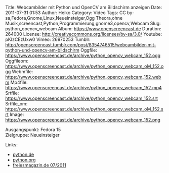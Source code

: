 Title: Webcambilder mit Python und OpenCV am Bildschirm anzeigen
Date: 2011-07-31 01:53
Author: Heiko
Category: Video
Tags: CC by-sa,Fedora,Gnome,Linux,Neueinsteiger,Ogg Theora,ohne Musik,screencast,Python,Programmierung,gnome3,opencv,Webcam
Slug: python_opencv_webcam
Album: https://www.openscreencast.de
Duration: 264000
License: http://creativecommons.org/licenses/by-sa/3.0/
Youtube: pKIzCEzUxw0
Vimeo: 26970253
Tumblr: http://openscreencast.tumblr.com/post/8354746515/webcambilder-mit-python-und-opencv-am-bildschirm
Oggfile: https://www.openscreencast.de/archive/python_opencv_webcam_152.ogg
Oggfileom: https://www.openscreencast.de/archive/python_opencv_webcam_oM_152.ogg
Webmfile: https://www.openscreencast.de/archive/python_opencv_webcam_152.webm
Mp4file: https://www.openscreencast.de/archive/python_opencv_webcam_152.mp4
Srtfile: https://www.openscreencast.de/archive/python_opencv_webcam_152.srt
Srtfile_om: https://www.openscreencast.de/archive/python_opencv_webcam_oM_152.srt
Image: https://www.openscreencast.de/archive/python_opencv_webcam_152.png

Ausgangspunkt: Fedora 15  
Zielgruppe: Neueinsteiger  

Links:

  * [python.de](http://www.python.de "Link zu Python.de")
  * [python.org](http://www.python.org "Link zu Python.org")
  * [freiesmagazin.de 07/2011](http://www.freiesmagazin.de/freiesMagazin-2011-07 "Link zu freiesmagazin.de")

